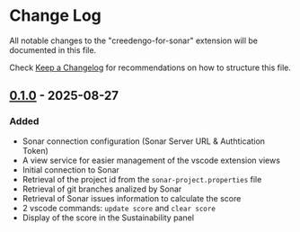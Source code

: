 # Change Log

All notable changes to the "creedengo-for-sonar" extension will be documented in this file.

Check [Keep a Changelog](http://keepachangelog.com/) for recommendations on how to structure this file.

## [0.1.0](https://github.com/green-code-initiative/creedengo-dashboard/releases/tag/v0.1.0-vscode) - 2025-08-27

### Added

- Sonar connection configuration (Sonar Server URL & Authtication Token)
- A view service for easier management of the vscode extension views 
- Initial connection to Sonar
- Retrieval of the project id from the `sonar-project.properties` file
- Retrieval of git branches analized by Sonar
- Retrieval of Sonar issues information to calculate the score
- 2 vscode commands: `update score` and `clear score`
- Display of the score in the Sustainability panel
